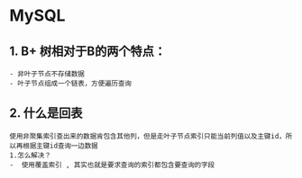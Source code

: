 # MySQL

## 1. B+ 树相对于B的两个特点：
    - 非叶子节点不存储数据
    - 叶子节点组成一个链表，方便遍历查询
## 2. 什么是回表
    使用非聚集索引查出来的数据肯包含其他列，但是走叶子节点索引只能当前列值以及主键id，所以再根据主键id查询一边数据
    1.怎么解决？
    -  使用覆盖索引 , 其实也就是要求查询的索引都包含要查询的字段

